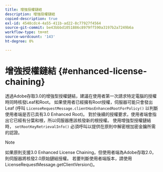 ```yaml
---
title: 增強授權鏈結
description: 增強授權鏈結
copied-description: true
exl-id: 4548cdc4-4a55-411b-ad22-8c77927f4564
source-git-commit: be43bbbd1051886c8979ff590a3197b2a7249b6a
workflow-type: tm+mt
source-wordcount: '143'
ht-degree: 0%

---
```


# 增強授權鏈結 {#enhanced-license-chaining}

透過Adobe存取3.0的增強型授權鏈結，建議在使用者第一次請求特定電腦的授權時同時核發Leaf和Root。 如果使用者已經擁有Root授權，伺服器可能只會發出Leaf (呼叫 `LicenseRequestMessage.clientHasEnhancedRootForPolicy()` 以判斷使用者端是否已具有3.0 Enhanced Root)。 對於後續的授權要求，使用者端會指出它已經有分葉和根，所以伺服器應該核發新的根授權。 使用增強型授權鏈結時， `setRootKeyRetrievalInfo()` 必須呼叫以提供在原則中解密根加密金鑰所需的認證。

>[!NOTE]
>
>如果原則支援3.0 Enhanced License Chaining，但使用者端為Adobe存取2.0，則伺服器將核發2.0原始鏈結授權。 若要判斷使用者端版本，請使用LicenseRequestMessage.getClientVersion()。
